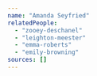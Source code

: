 ```yaml
---
name: "Amanda Seyfried"
relatedPeople:
  - "zooey-deschanel"
  - "leighton-meester"
  - "emma-roberts"
  - "emily-browning"
sources: []
---
```


